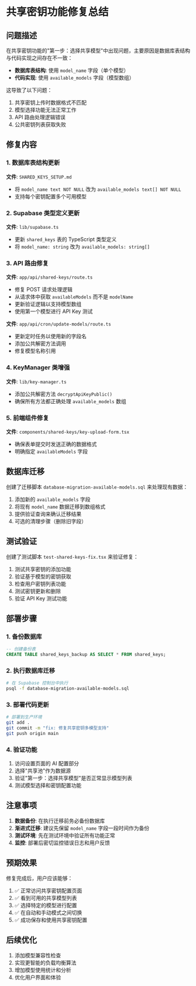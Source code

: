 # 共享密钥功能修复总结

## 问题描述

在共享密钥功能的"第一步：选择共享模型"中出现问题，主要原因是数据库表结构与代码实现之间存在不一致：

- **数据库表结构**: 使用 `model_name` 字段（单个模型）
- **代码实现**: 使用 `available_models` 字段（模型数组）

这导致了以下问题：
1. 共享密钥上传时数据格式不匹配
2. 模型选择功能无法正常工作
3. API 路由处理逻辑错误
4. 公共密钥列表获取失败

## 修复内容

### 1. 数据库表结构更新

**文件**: `SHARED_KEYS_SETUP.md`
- 将 `model_name text NOT NULL` 改为 `available_models text[] NOT NULL`
- 支持每个密钥配置多个可用模型

### 2. Supabase 类型定义更新

**文件**: `lib/supabase.ts`
- 更新 `shared_keys` 表的 TypeScript 类型定义
- 将 `model_name: string` 改为 `available_models: string[]`

### 3. API 路由修复

**文件**: `app/api/shared-keys/route.ts`
- 修复 POST 请求处理逻辑
- 从请求体中获取 `availableModels` 而不是 `modelName`
- 更新验证逻辑以支持模型数组
- 使用第一个模型进行 API Key 测试

**文件**: `app/api/cron/update-models/route.ts`
- 更新定时任务以使用新的字段名
- 添加公共解密方法调用
- 修复模型名称引用

### 4. KeyManager 类增强

**文件**: `lib/key-manager.ts`
- 添加公共解密方法 `decryptApiKeyPublic()`
- 确保所有方法都正确处理 `available_models` 数组

### 5. 前端组件修复

**文件**: `components/shared-keys/key-upload-form.tsx`
- 确保表单提交时发送正确的数据格式
- 明确指定 `availableModels` 字段

## 数据库迁移

创建了迁移脚本 `database-migration-available-models.sql` 来处理现有数据：

1. 添加新的 `available_models` 字段
2. 将现有 `model_name` 数据迁移到数组格式
3. 提供验证查询来确认迁移结果
4. 可选的清理步骤（删除旧字段）

## 测试验证

创建了测试脚本 `test-shared-keys-fix.tsx` 来验证修复：

1. 测试共享密钥的添加功能
2. 验证基于模型的密钥获取
3. 检查用户密钥列表功能
4. 测试密钥更新和删除
5. 验证 API Key 测试功能

## 部署步骤

### 1. 备份数据库
```sql
-- 创建备份表
CREATE TABLE shared_keys_backup AS SELECT * FROM shared_keys;
```

### 2. 执行数据库迁移
```bash
# 在 Supabase 控制台中执行
psql -f database-migration-available-models.sql
```

### 3. 部署代码更新
```bash
# 部署到生产环境
git add .
git commit -m "fix: 修复共享密钥多模型支持"
git push origin main
```

### 4. 验证功能
1. 访问设置页面的 AI 配置部分
2. 选择"共享池"作为数据源
3. 验证"第一步：选择共享模型"是否正常显示模型列表
4. 测试模型选择和密钥配置功能

## 注意事项

1. **数据备份**: 在执行迁移前务必备份数据库
2. **渐进式迁移**: 建议先保留 `model_name` 字段一段时间作为备份
3. **测试环境**: 先在测试环境中验证所有功能正常
4. **监控**: 部署后密切监控错误日志和用户反馈

## 预期效果

修复完成后，用户应该能够：

1. ✅ 正常访问共享密钥配置页面
2. ✅ 看到可用的共享模型列表
3. ✅ 选择特定的模型进行配置
4. ✅ 在自动和手动模式之间切换
5. ✅ 成功保存和使用共享密钥配置

## 后续优化

1. 添加模型兼容性检查
2. 实现更智能的负载均衡算法
3. 增加模型使用统计和分析
4. 优化用户界面和体验
